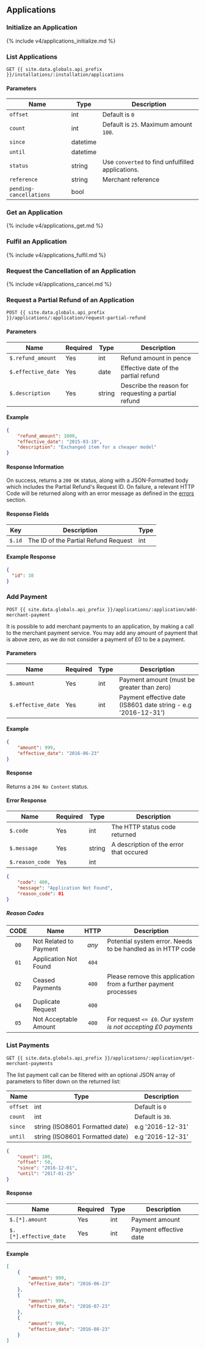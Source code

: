 ## Applications

### Initialize an Application

{% include v4/applications_initialize.md %}

### List Applications

```
GET {{ site.data.globals.api_prefix }}/installations/:installation/applications
```

#### Parameters

Name | Type | Description
--- | --- | ---
`offset`| int | Default is `0`
`count` | int | Default is `25`. Maximum amount `100`.
`since` | datetime
`until` | datetime
`status` | string | Use `converted` to find unfulfilled applications.
`reference` | string | Merchant reference
`pending-cancellations` | bool |

### Get an Application

{% include v4/applications_get.md %}

### Fulfil an Application

{% include v4/applications_fulfil.md %}

### Request the Cancellation of an Application

{% include v4/applications_cancel.md %}

### Request a Partial Refund of an Application

```
POST {{ site.data.globals.api_prefix }}/applications/:application/request-partial-refund
```

#### Parameters

Name | Required | Type | Description
--- | --- | --- | ---
`$.refund_amount` | Yes | int | Refund amount in pence
`$.effective_date` | Yes | date | Effective date of the partial refund
`$.description` | Yes | string | Describe the reason for requesting a partial refund

#### Example

```json
{
    "refund_amount": 1000,
    "effective_date": "2015-03-19",
    "description": "Exchanged item for a cheaper model"
}
```

#### Response Information

On success, returns a `200 OK` status, along with a JSON-Formatted body which includes the Partial Refund's Request ID. On failure, a relevant HTTP Code will be returned along with an error message as defined in the [errors](http://paybreak.github.io/retailer-integration-guide/api/#errors) section.

#### Response Fields

Key | Description | Type
--- | --- | ---
`$.id` | The ID of the Partial Refund Request | int

#### Example Response

```json
{
  "id": 38
}
```

### Add Payment

```
POST {{ site.data.globals.api_prefix }}/applications/:application/add-merchant-payment
```

It is possible to add merchant payments to an application, by making a call to the merchant payment service. You may add any amount of payment that is above zero, as we do not consider a payment of £0 to be a payment.

#### Parameters

Name | Required | Type | Description
--- | --- | --- | ---
`$.amount` | Yes | int | Payment amount (must be greater than zero)
`$.effective_date` | Yes | int | Payment effective date (IS8601 date string - e.g '2016-12-31')

#### Example

```json
{
    "amount": 999,
    "effective_date": "2016-06-23"
}
```

#### Response

Returns a `204 No Content` status.

#### Error Response

Name | Required | Type | Description
--- | --- | --- | ---
`$.code` | Yes | int | The HTTP status code returned
`$.message` | Yes | string | A description of the error that occured
`$.reason_code` | Yes | int |

```json
{
    "code": 400,
    "message": "Application Not Found",
    "reason_code": 01
}
```

##### Reason Codes

CODE | Name                   | HTTP  | Description
:---:|------------------------|:-----:|----------------------------------------------------------------
`00` | Not Related to Payment | *any* | Potential system error. Needs to be handled as in HTTP code
`01` | Application Not Found  | `404` |
`02` | Ceased Payments        | `400` | Please remove this application from a further payment processes
`04` | Duplicate Request      | `400` |
`05` | Not Acceptable Amount  | `400` | For request `<= £0`. *Our system is not accepting £0 payments*

### List Payments

```
GET {{ site.data.globals.api_prefix }}/applications/:application/get-merchant-payments
```

The list payment call can be filtered with an optional JSON array of parameters to filter down on the returned list:

Name | Type | Description
--- | --- | ---
`offset`| int | Default is `0`
`count` | int | Default is `30`.
`since` | string (ISO8601 Formatted date) | e.g '2016-12-31'
`until` | string (ISO8601 Formatted date) | e.g '2016-12-31'

```json
{
    "count": 100,
    "offset": 50,
    "since": "2016-12-01",
    "until": "2017-01-25"
}
```

#### Response

Name | Required | Type | Description
--- | --- | --- | ---
`$.[*].amount` | Yes | int | Payment amount
`$.[*].effective_date` | Yes | int | Payment effective date

#### Example

```json
[
    {
        "amount": 999,
        "effective_date": "2016-06-23"
    },
    {
        "amount": 999,
        "effective_date": "2016-07-23"
    },
    {
        "amount": 999,
        "effective_date": "2016-08-23"
    }
]
```
